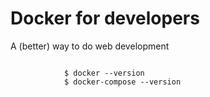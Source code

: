 
# Docker for developers

A (better) way to do web development
<section>
    <pre><code data-trim>
            $ docker --version 
            $ docker-compose --version
        </code></pre>
</section>
